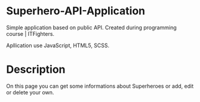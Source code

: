 # Superhero-API-Application

Simple application based on public API. 
Created during programming course | ITFighters.

Apllication use JavaScript, HTML5, SCSS.

# Description

On this page you can get some informations about Superheroes or add, edit or delete your own.

